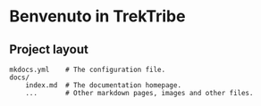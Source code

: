 # Benvenuto in TrekTribe

## Project layout

    mkdocs.yml    # The configuration file.
    docs/
        index.md  # The documentation homepage.
        ...       # Other markdown pages, images and other files.
